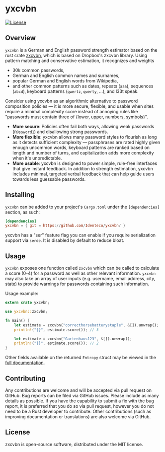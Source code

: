 # yxcvbn

[![License](https://img.shields.io/crates/l/zxcvbn.svg)](https://github.com/Identeco/yxcvbn/blob/master/LICENSE)

## Overview

`yxcvbn` is a German and English password strength estimator based on the rust crate [zxcvbn](https://github.com/shssoichiro/zxcvbn-rs), which is based on Dropbox's zxcvbn library.
Using pattern matching and conservative estimation, it recognizes and weights

- 30k common passwords,
- German and English common names and surnames,
- popular German and English words from Wikipedia,
- and other common patterns such as dates, repeats (`aaa`), sequences (`abcd`), keyboard patterns (`qwertz`, `qwerty`, ...), and l33t speak.

Consider using yxcvbn as an algorithmic alternative to password composition policies — it is more secure, flexible, and usable when sites require a minimal complexity score instead of annoying rules like "passwords must contain three of {lower, upper, numbers, symbols}".

- __More secure__: Policies often fail both ways, allowing weak passwords (`P@ssword1`) and disallowing strong passwords.
- __More flexible__: yxcvbn allows many password styles to flourish as long as it detects sufficient complexity — passphrases are rated highly given enough uncommon words, keyboard patterns are ranked based on length and number of turns, and capitalization adds more complexity when it's unpredictable.
- __More usable__: yxcvbn is designed to power simple, rule-free interfaces that give instant feedback. In addition to strength estimation, yxcvbn includes minimal, targeted verbal feedback that can help guide users towards less guessable passwords.

## Installing

`yxcvbn` can be added to your project's `Cargo.toml` under the `[dependencies]` section, as such:

```toml
[dependencies]
yxcvbn = { git = https://github.com/Identeco/yxcvbn/ }
```

yxcvbn has a "ser" feature flag you can enable if you require serialization support via `serde`.
It is disabled by default to reduce bloat.

## Usage

`yxcvbn` exposes one function called `zxcvbn` which can be called to calculate a score (0-4) for a password as well as other relevant information.
`yxcvbn` may also take an array of user inputs (e.g. username, email address, city, state) to provide warnings for passwords containing such information.

Usage example:

```rust
extern crate yxcvbn;

use yxcvbn::zxcvbn;

fn main() {
    let estimate = zxcvbn("correcthorsebatterystaple", &[]).unwrap();
    println!("{}", estimate.score()); // 3

    let estimate = zxcvbn("Gartenhaus123", &[]).unwrap(); 
    println!("{}", estimate.score()); // 2
}
```

Other fields available on the returned `Entropy` struct may be viewed in the [full documentation](https://docs.rs/zxcvbn/*/zxcvbn/).

## Contributing

Any contributions are welcome and will be accepted via pull request on GitHub. Bug reports can be
filed via GitHub issues. Please include as many details as possible. If you have the capability
to submit a fix with the bug report, it is preferred that you do so via pull request,
however you do not need to be a Rust developer to contribute.
Other contributions (such as improving documentation or translations) are also welcome via GitHub.

## License

zxcvbn is open-source software, distributed under the MIT license.
